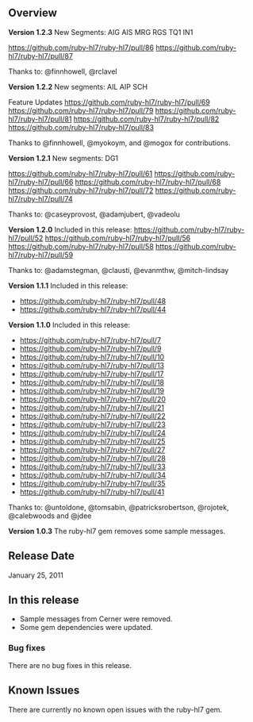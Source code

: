 ## Overview

**Version 1.2.3**
New Segments:
AIG
AIS
MRG
RGS
TQ1
IN1

https://github.com/ruby-hl7/ruby-hl7/pull/86
https://github.com/ruby-hl7/ruby-hl7/pull/87


Thanks to:
@finnhowell, @rclavel

**Version 1.2.2**
New segments:
AIL
AIP
SCH

Feature Updates
https://github.com/ruby-hl7/ruby-hl7/pull/69
https://github.com/ruby-hl7/ruby-hl7/pull/79
https://github.com/ruby-hl7/ruby-hl7/pull/81
https://github.com/ruby-hl7/ruby-hl7/pull/82
https://github.com/ruby-hl7/ruby-hl7/pull/83

Thanks to @finnhowell, @myokoym, and @mogox for contributions.

**Version 1.2.1**
New segments:
DG1

https://github.com/ruby-hl7/ruby-hl7/pull/61
https://github.com/ruby-hl7/ruby-hl7/pull/66
https://github.com/ruby-hl7/ruby-hl7/pull/68
https://github.com/ruby-hl7/ruby-hl7/pull/72
https://github.com/ruby-hl7/ruby-hl7/pull/74

Thanks to:
@caseyprovost, @adamjubert, @vadeolu

**Version 1.2.0**
Included in this release:
https://github.com/ruby-hl7/ruby-hl7/pull/52
https://github.com/ruby-hl7/ruby-hl7/pull/56
https://github.com/ruby-hl7/ruby-hl7/pull/58
https://github.com/ruby-hl7/ruby-hl7/pull/59

Thanks to:
@adamstegman, @clausti, @evanmthw, @mitch-lindsay

**Version 1.1.1**
Included in this release:

- https://github.com/ruby-hl7/ruby-hl7/pull/48
- https://github.com/ruby-hl7/ruby-hl7/pull/44

**Version 1.1.0**
Included in this release:
- https://github.com/ruby-hl7/ruby-hl7/pull/7
- https://github.com/ruby-hl7/ruby-hl7/pull/9
- https://github.com/ruby-hl7/ruby-hl7/pull/10
- https://github.com/ruby-hl7/ruby-hl7/pull/13
- https://github.com/ruby-hl7/ruby-hl7/pull/17
- https://github.com/ruby-hl7/ruby-hl7/pull/18
- https://github.com/ruby-hl7/ruby-hl7/pull/19
- https://github.com/ruby-hl7/ruby-hl7/pull/20
- https://github.com/ruby-hl7/ruby-hl7/pull/21
- https://github.com/ruby-hl7/ruby-hl7/pull/22
- https://github.com/ruby-hl7/ruby-hl7/pull/23
- https://github.com/ruby-hl7/ruby-hl7/pull/24
- https://github.com/ruby-hl7/ruby-hl7/pull/25
- https://github.com/ruby-hl7/ruby-hl7/pull/27
- https://github.com/ruby-hl7/ruby-hl7/pull/28
- https://github.com/ruby-hl7/ruby-hl7/pull/33
- https://github.com/ruby-hl7/ruby-hl7/pull/34
- https://github.com/ruby-hl7/ruby-hl7/pull/35
- https://github.com/ruby-hl7/ruby-hl7/pull/41

Thanks to:
@untoldone, @tomsabin, @patricksrobertson, @rojotek, @calebwoods and @jdee


**Version 1.0.3**
The ruby-hl7 gem removes some sample messages.

## Release Date

January 25, 2011

## In this release

* Sample messages from Cerner were removed.
* Some gem dependencies were updated.

### Bug fixes

There are no bug fixes in this release.

## Known Issues

There are currently no known open issues with the ruby-hl7 gem.

